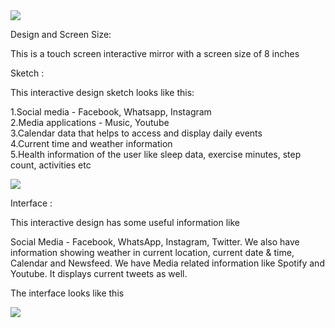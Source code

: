 <img src="https://user-images.githubusercontent.com/56712822/68514067-54154a80-0242-11ea-8eee-d3269e7bfb2d.jpeg" width:200>

Design and Screen Size:

This is a touch screen interactive mirror with a screen size of 8 inches

Sketch :

This interactive design sketch looks like this:
                                           
1.Social media - Facebook, Whatsapp, Instagram                        
2.Media applications - Music, Youtube                     
3.Calendar data that helps to access and display daily events                
4.Current time and weather information                  
5.Health information of the user like sleep data, exercise minutes, step count, activities etc                    

<img src="https://user-images.githubusercontent.com/56712822/67139010-a7cae000-f210-11e9-9a75-900b8eb602e2.png" width:200>

Interface :

This interactive design has some useful information like

Social Media - Facebook, WhatsApp, Instagram, Twitter.
We also have information showing weather in current location, current date & time, Calendar and Newsfeed.
We have Media related information like Spotify and Youtube.
It displays current tweets as well.

The interface looks like this

<img src="https://user-images.githubusercontent.com/56712822/68520274-deb67380-025b-11ea-94b6-b5b336f58102.gif" width:200>

  


